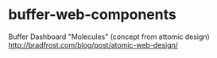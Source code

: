# buffer-web-components

Buffer Dashboard "Molecules" (concept from attomic design) http://bradfrost.com/blog/post/atomic-web-design/
